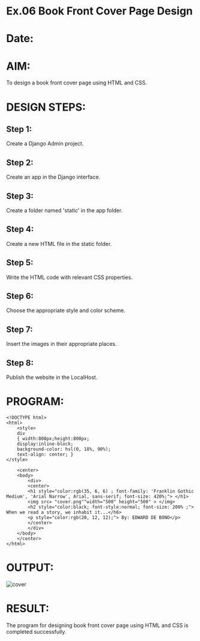 # Ex.06 Book Front Cover Page Design
# Date:
# AIM:
To design a book front cover page using HTML and CSS.

# DESIGN STEPS:
## Step 1:
Create a Django Admin project.

## Step 2:
Create an app in the Django interface.

## Step 3:
Create a folder named 'static' in the app folder.

## Step 4:
Create a new HTML file in the static folder.

## Step 5:
Write the HTML code with relevant CSS properties.

## Step 6:
Choose the appropriate style and color scheme.

## Step 7:
Insert the images in their appropriate places.

## Step 8:
Publish the website in the LocalHost.

# PROGRAM:
```
<!DOCTYPE html>
<html>
    <style>
    div
    { width:800px;height:800px;
    display:inline-block;
    background-color: hsl(0, 18%, 90%);
    text-align: center; }
</style>
    
    <center>
    <body>
        <div>
        <center>
        <h1 style="color:rgb(35, 6, 6) ; font-family: 'Franklin Gothic Medium', 'Arial Narrow', Arial, sans-serif; font-size: 420%;"> </h1>
        <img src= "cover.png""width="500" height="500" > </img>
        <h2 style="color:black; font-style:normal; font-size: 200% ;"> When we read a story, we inhabit it...</h6>
        <p style="color:rgb(20, 12, 12);"> By: EDWARD DE BONO</p>
        </center>
        </div>
    </body>
    </center>
</html>
```
# OUTPUT:
![cover](https://github.com/user-attachments/assets/10596d42-bdae-4513-a392-e59e9aea5ae9)


# RESULT:
The program for designing book front cover page using HTML and CSS is completed successfully.
